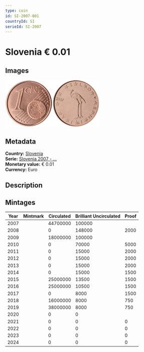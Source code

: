 ```yaml
---
type: coin
id: SI-2007-001
countryId: SI
serieId: SI-2007
---
```


# Slovenia € 0.01

## Images

<img src="../../../Images/common-2007-001.png" height="150" alt="Front image"><img src="Images/slovenia-2007-001.png" height="150" alt="Back image">

## Metadata

**Country:** [Slovenia](../index.md)\
**Serie:** [Slovenia 2007 - ...](index.md)\
**Monetary value:** € 0.01\
**Currency:** Euro

## Description


## Mintages

| Year | Mintmark | Circulated | Brilliant Uncirculated | Proof |
| ---- | -------- | ---------- | ---------------------- | ----- |
| 2007 |  | 44700000| 100000 |  |
| 2008 |  | 0| 148000 | 2000 |
| 2009 |  | 18000000| 100000 |  |
| 2010 |  | 0| 70000 | 5000 |
| 2011 |  | 0| 15000 | 2000 |
| 2012 |  | 0| 15000 | 2000 |
| 2013 |  | 0| 15000 | 2000 |
| 2014 |  | 0| 15000 | 1500 |
| 2015 |  | 25000000| 13500 | 1500 |
| 2016 |  | 25000000| 10500 | 1500 |
| 2017 |  | 0| 8000 | 1500 |
| 2018 |  | 16000000| 8000 | 750 |
| 2019 |  | 38000000| 8000 | 750 |
| 2020 |  | 0| 0 |  |
| 2021 |  | 0 | 0 | 0 |
| 2022 |  | 0 | 0 | 0 |
| 2023 |  | 0 | 0 | 0 |
| 2024 |  | 0 | 0 | 0 |
